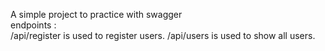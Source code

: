 A simple project to practice with swagger</br>
endpoints : </br>
/api/register is used to register users. 
/api/users is used to show all users.


